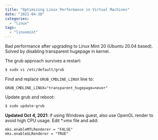 ```yaml
---
title: "Optimizing Linux Performance in Virtual Machines"
date: "2021-04-30"
categories: 
  - "linux"
tags: 
  - "linuxmint"
---
```


Bad performance after upgrading to Linux Mint 20 (Ubuntu 20.04 based). Solved by disabling transparent hugepage in kernel.

The grub approach survives a restart:

```bash
$ sudo vi /etc/default/grub
```

Find and replace `GRUB_CMDLINE_LINUX` line to:

```
GRUB_CMDLINE_LINUX="transparent_hugepage=never"
```

Update grub and reboot:

```bash
$ sudo update-grub
```

**Updated Oct 4, 2021**: if using Windows guest, also use OpenGL render to avoid high CPU usage. Edit \*.vmx file and add:

```
mks.enableMTLRenderer = "FALSE"
mks.enableGLRenderer = "TRUE"
```
